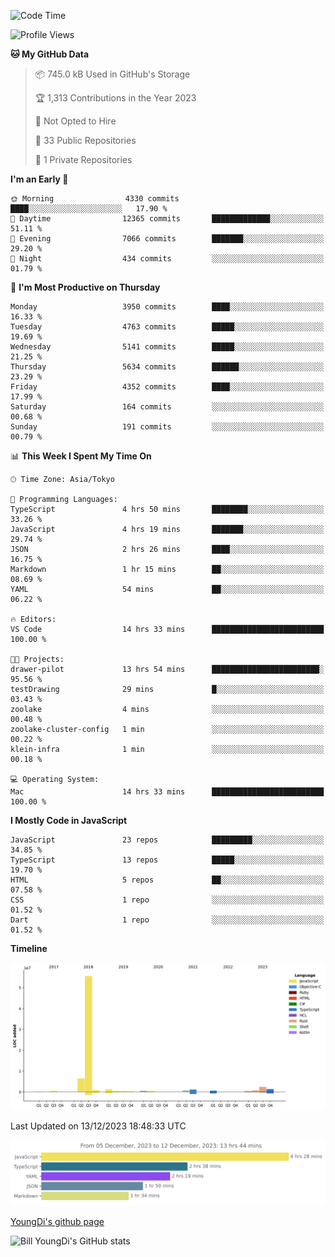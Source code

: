 <!--START_SECTION:waka-->
![Code Time](http://img.shields.io/badge/Code%20Time-237%20hrs%2056%20mins-blue)

![Profile Views](http://img.shields.io/badge/Profile%20Views-0-blue)

**🐱 My GitHub Data** 

> 📦 745.0 kB Used in GitHub's Storage 
 > 
> 🏆 1,313 Contributions in the Year 2023
 > 
> 🚫 Not Opted to Hire
 > 
> 📜 33 Public Repositories 
 > 
> 🔑 1 Private Repositories 
 > 
**I'm an Early 🐤** 

```text
🌞 Morning                4330 commits        ████░░░░░░░░░░░░░░░░░░░░░   17.90 % 
🌆 Daytime                12365 commits       █████████████░░░░░░░░░░░░   51.11 % 
🌃 Evening                7066 commits        ███████░░░░░░░░░░░░░░░░░░   29.20 % 
🌙 Night                  434 commits         ░░░░░░░░░░░░░░░░░░░░░░░░░   01.79 % 
```
📅 **I'm Most Productive on Thursday** 

```text
Monday                   3950 commits        ████░░░░░░░░░░░░░░░░░░░░░   16.33 % 
Tuesday                  4763 commits        █████░░░░░░░░░░░░░░░░░░░░   19.69 % 
Wednesday                5141 commits        █████░░░░░░░░░░░░░░░░░░░░   21.25 % 
Thursday                 5634 commits        ██████░░░░░░░░░░░░░░░░░░░   23.29 % 
Friday                   4352 commits        ████░░░░░░░░░░░░░░░░░░░░░   17.99 % 
Saturday                 164 commits         ░░░░░░░░░░░░░░░░░░░░░░░░░   00.68 % 
Sunday                   191 commits         ░░░░░░░░░░░░░░░░░░░░░░░░░   00.79 % 
```


📊 **This Week I Spent My Time On** 

```text
🕑︎ Time Zone: Asia/Tokyo

💬 Programming Languages: 
TypeScript               4 hrs 50 mins       ████████░░░░░░░░░░░░░░░░░   33.26 % 
JavaScript               4 hrs 19 mins       ███████░░░░░░░░░░░░░░░░░░   29.74 % 
JSON                     2 hrs 26 mins       ████░░░░░░░░░░░░░░░░░░░░░   16.75 % 
Markdown                 1 hr 15 mins        ██░░░░░░░░░░░░░░░░░░░░░░░   08.69 % 
YAML                     54 mins             ██░░░░░░░░░░░░░░░░░░░░░░░   06.22 % 

🔥 Editors: 
VS Code                  14 hrs 33 mins      █████████████████████████   100.00 % 

🐱‍💻 Projects: 
drawer-pilot             13 hrs 54 mins      ████████████████████████░   95.56 % 
testDrawing              29 mins             █░░░░░░░░░░░░░░░░░░░░░░░░   03.43 % 
zoolake                  4 mins              ░░░░░░░░░░░░░░░░░░░░░░░░░   00.48 % 
zoolake-cluster-config   1 min               ░░░░░░░░░░░░░░░░░░░░░░░░░   00.22 % 
klein-infra              1 min               ░░░░░░░░░░░░░░░░░░░░░░░░░   00.18 % 

💻 Operating System: 
Mac                      14 hrs 33 mins      █████████████████████████   100.00 % 
```

**I Mostly Code in JavaScript** 

```text
JavaScript               23 repos            █████████░░░░░░░░░░░░░░░░   34.85 % 
TypeScript               13 repos            █████░░░░░░░░░░░░░░░░░░░░   19.70 % 
HTML                     5 repos             ██░░░░░░░░░░░░░░░░░░░░░░░   07.58 % 
CSS                      1 repo              ░░░░░░░░░░░░░░░░░░░░░░░░░   01.52 % 
Dart                     1 repo              ░░░░░░░░░░░░░░░░░░░░░░░░░   01.52 % 
```



**Timeline**

![Lines of Code chart](https://raw.githubusercontent.com/Youngdi/Youngdi/master/assets/bar_graph.png)


 Last Updated on 13/12/2023 18:48:33 UTC
<!--END_SECTION:waka-->

![wakatime](./images/stat.svg)

[YoungDi's github page](https://youngdi.github.io)

![Bill YoungDi's GitHub stats](https://github-readme-stats.vercel.app/api?username=youngdi&count_private=true&show_icons=true)
